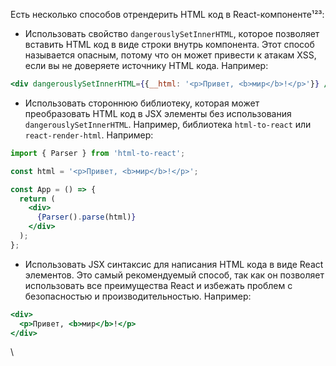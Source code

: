 Есть несколько способов отрендерить HTML код в React-компоненте¹²³:

- Использовать свойство `dangerouslySetInnerHTML`, которое позволяет вставить HTML код в виде строки внутрь компонента. Этот способ называется опасным, потому что он может привести к атакам XSS, если вы не доверяете источнику HTML кода. Например:

```jsx
<div dangerouslySetInnerHTML={{__html: '<p>Привет, <b>мир</b>!</p>'}} />
```

- Использовать стороннюю библиотеку, которая может преобразовать HTML код в JSX элементы без использования `dangerouslySetInnerHTML`. Например, библиотека `html-to-react` или `react-render-html`. Например:

```jsx
import { Parser } from 'html-to-react';

const html = '<p>Привет, <b>мир</b>!</p>';

const App = () => {
  return (
    <div>
      {Parser().parse(html)}
    </div>
  );
};
```

- Использовать JSX синтаксис для написания HTML кода в виде React элементов. Это самый рекомендуемый способ, так как он позволяет использовать все преимущества React и избежать проблем с безопасностью и производительностью. Например:

```jsx
<div>
  <p>Привет, <b>мир</b>!</p>
</div>
```

\